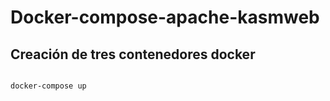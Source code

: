 # Docker-compose-apache-kasmweb

## Creación de tres contenedores docker

<code>
docker-compose up
</code>
